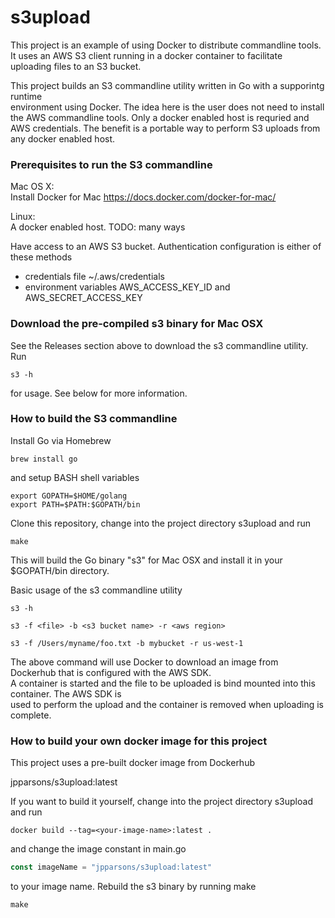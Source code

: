 s3upload
=======

This project is an example of using Docker to distribute commandline tools. It
uses an AWS S3 client running in a docker container to facilitate uploading 
files to an S3 bucket. 

This project builds an S3 commandline utility written in Go with a supporintg runtime  
environment using Docker. The idea here is the user does not need to install the AWS
commandline tools. Only a docker enabled host is requried and AWS credentials. The 
benefit is a portable way to perform S3 uploads from any docker enabled host.

### Prerequisites to run the S3 commandline  

Mac OS X:  
Install Docker for Mac
https://docs.docker.com/docker-for-mac/  

Linux:  
A docker enabled host. TODO: many ways
 

Have access to an AWS S3 bucket. Authentication configuration is either of these methods 
* credentials file ~/.aws/credentials  
* environment variables AWS_ACCESS_KEY_ID and AWS_SECRET_ACCESS_KEY

### Download the pre-compiled s3 binary for Mac OSX

See the Releases section above to download the s3 commandline utility. Run 
```
s3 -h
```
for usage. See below for more information.

### How to build the S3 commandline  

Install Go via Homebrew
```
brew install go
```
and setup BASH shell variables
```
export GOPATH=$HOME/golang
export PATH=$PATH:$GOPATH/bin
```
Clone this repository, change into the project directory s3upload and run
```
make
```
This will build the Go binary "s3" for Mac OSX and install it in your $GOPATH/bin directory.  


Basic usage of the s3 commandline utility
```
s3 -h
```
```
s3 -f <file> -b <s3 bucket name> -r <aws region>

s3 -f /Users/myname/foo.txt -b mybucket -r us-west-1
```
The above command will use Docker to download an image from Dockerhub that is configured with the AWS SDK.    
A container is started and the file to be uploaded is bind mounted into this container. The AWS SDK is  
used to perform the upload and the container is removed when uploading is complete.

### How to build your own docker image for this project

This project uses a pre-built docker image from Dockerhub 

jpparsons/s3upload:latest

If you want to build it yourself, change into the project directory s3upload and run
```
docker build --tag=<your-image-name>:latest .
```
and change the image constant in main.go
```GO
const imageName = "jpparsons/s3upload:latest"
```
to your image name. Rebuild the s3 binary by running make
```
make
```
